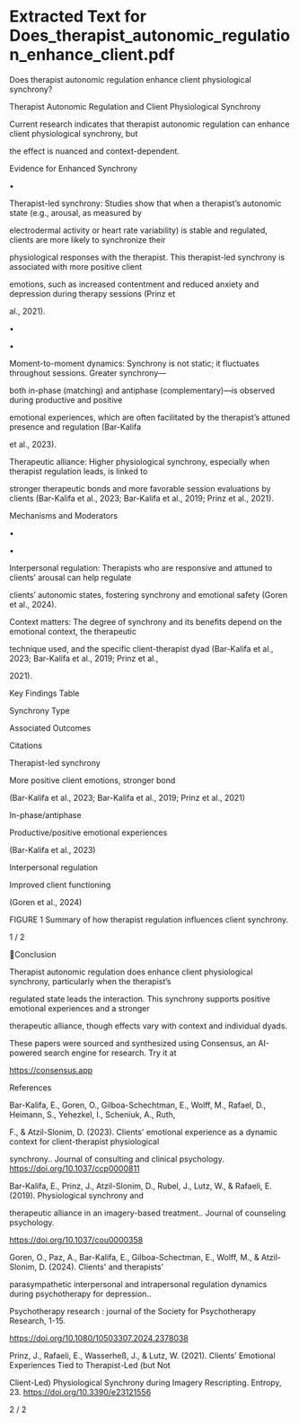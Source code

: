 # Extracted Text for Does_therapist_autonomic_regulation_enhance_client.pdf

Does therapist autonomic regulation enhance client physiological synchrony?

Therapist Autonomic Regulation and Client Physiological Synchrony

Current research indicates that therapist autonomic regulation can enhance client physiological synchrony, but

the effect is nuanced and context-dependent.

Evidence for Enhanced Synchrony

•

Therapist-led synchrony: Studies show that when a therapist’s autonomic state (e.g., arousal, as measured by

electrodermal activity or heart rate variability) is stable and regulated, clients are more likely to synchronize their

physiological responses with the therapist. This therapist-led synchrony is associated with more positive client

emotions, such as increased contentment and reduced anxiety and depression during therapy sessions (Prinz et

al., 2021).

•

•

Moment-to-moment dynamics: Synchrony is not static; it fluctuates throughout sessions. Greater synchrony—

both in-phase (matching) and antiphase (complementary)—is observed during productive and positive

emotional experiences, which are often facilitated by the therapist’s attuned presence and regulation (Bar-Kalifa

et al., 2023).

Therapeutic alliance: Higher physiological synchrony, especially when therapist regulation leads, is linked to

stronger therapeutic bonds and more favorable session evaluations by clients (Bar-Kalifa et al., 2023; Bar-Kalifa
et al., 2019; Prinz et al., 2021).

Mechanisms and Moderators

•

•

Interpersonal regulation: Therapists who are responsive and attuned to clients’ arousal can help regulate

clients’ autonomic states, fostering synchrony and emotional safety (Goren et al., 2024).

Context matters: The degree of synchrony and its benefits depend on the emotional context, the therapeutic

technique used, and the specific client-therapist dyad (Bar-Kalifa et al., 2023; Bar-Kalifa et al., 2019; Prinz et al.,

2021).

Key Findings Table

Synchrony Type

Associated Outcomes

Citations

Therapist-led
synchrony

More positive client emotions,
stronger bond

(Bar-Kalifa et al., 2023; Bar-Kalifa et al., 2019;
Prinz et al., 2021)

In-phase/antiphase

Productive/positive emotional
experiences

(Bar-Kalifa et al., 2023)

Interpersonal
regulation

Improved client functioning

(Goren et al., 2024)

FIGURE 1  Summary of how therapist regulation influences client synchrony.

1 / 2

Conclusion

Therapist autonomic regulation does enhance client physiological synchrony, particularly when the therapist’s

regulated state leads the interaction. This synchrony supports positive emotional experiences and a stronger

therapeutic alliance, though effects vary with context and individual dyads.

These papers were sourced and synthesized using Consensus, an AI-powered search engine for research. Try it at

https://consensus.app

References

Bar-Kalifa, E., Goren, O., Gilboa-Schechtman, E., Wolff, M., Rafael, D., Heimann, S., Yehezkel, I., Scheniuk, A., Ruth,

F., & Atzil-Slonim, D. (2023). Clients' emotional experience as a dynamic context for client-therapist physiological

synchrony.. Journal of consulting and clinical psychology. https://doi.org/10.1037/ccp0000811

Bar-Kalifa, E., Prinz, J., Atzil-Slonim, D., Rubel, J., Lutz, W., & Rafaeli, E. (2019). Physiological synchrony and

therapeutic alliance in an imagery-based treatment.. Journal of counseling psychology.

https://doi.org/10.1037/cou0000358

Goren, O., Paz, A., Bar-Kalifa, E., Gilboa-Schectman, E., Wolff, M., & Atzil-Slonim, D. (2024). Clients' and therapists'

parasympathetic interpersonal and intrapersonal regulation dynamics during psychotherapy for depression..

Psychotherapy research : journal of the Society for Psychotherapy Research, 1-15.

https://doi.org/10.1080/10503307.2024.2378038

Prinz, J., Rafaeli, E., Wasserheß, J., & Lutz, W. (2021). Clients’ Emotional Experiences Tied to Therapist-Led (but Not

Client-Led) Physiological Synchrony during Imagery Rescripting. Entropy, 23. https://doi.org/10.3390/e23121556

2 / 2

